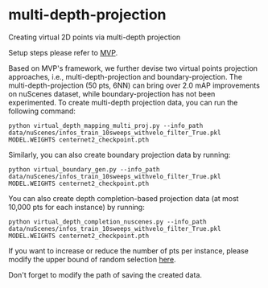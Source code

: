 # multi-depth-projection
Creating virtual 2D points via multi-depth projection

Setup steps please refer to [MVP](https://github.com/tianweiy/MVP).

Based on MVP's framework, we further devise two virtual points projection approaches, i.e., multi-depth-projection and boundary-projection. The multi-depth-projection (50 pts, 6NN) can bring over 2.0 mAP improvements on nuScenes dataset, while boundary-projection has not been experimented. To create multi-depth projection data, you can run the following command:
```
python virtual_depth_mapping_multi_proj.py --info_path data/nuScenes/infos_train_10sweeps_withvelo_filter_True.pkl  MODEL.WEIGHTS centernet2_checkpoint.pth
```
Similarly, you can also create boundary projection data by running:
```
python virtual_boundary_gen.py --info_path data/nuScenes/infos_train_10sweeps_withvelo_filter_True.pkl  MODEL.WEIGHTS centernet2_checkpoint.pth
```
You can also create depth completion-based projection data (at most 10,000 pts for each instance) by running:
```
python virtual_depth_completion_nuscenes.py --info_path data/nuScenes/infos_train_10sweeps_withvelo_filter_True.pkl  MODEL.WEIGHTS centernet2_checkpoint.pth
```
If you want to increase or reduce the number of pts per instance, please modify the upper bound of random selection [here](https://github.com/SxJyJay/multi-depth-projection/blob/e1ad4b2c3b9121edb88c9c7d65c334a3d62e3d1b/virtual_depth_completion_nuscenes.py#L398).

Don't forget to modify the path of saving the created data.
